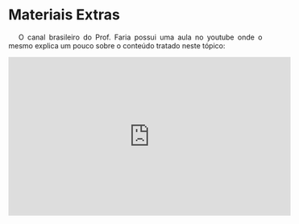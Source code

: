 # Materiais Extras

<p style="text-indent: 20px; text-align: justify">
O canal brasileiro do Prof. Faria possui uma aula no youtube onde o mesmo explica um pouco sobre o conteúdo tratado neste tópico:
</p>

<iframe width="560" height="315"  src="https://www.youtube.com/embed/hdMZxZkhV_s" title="YouTube video player" frameborder="0" allow="accelerometer; autoplay; clipboard-write; encrypted-media; gyroscope; picture-in-picture" allowfullscreen></iframe>
